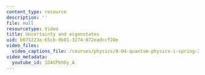 ```yaml
---
content_type: resource
description: ''
file: null
resourcetype: Video
title: Uncertainty and eigenstates
uid: b075223e-65cb-9b81-3274-072eadccf20e
video_files:
  video_captions_file: /courses/physics/8-04-quantum-physics-i-spring-2016/video-lectures/part-2/uncertainty-and-eigenstates/1D4VPbhDy_A.vtt
video_metadata:
  youtube_id: 1D4VPbhDy_A
---
```

